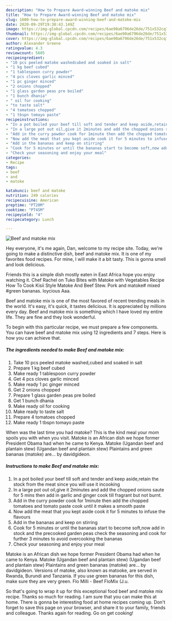 ```yaml
---
description: "How to Prepare Award-winning Beef and matoke mix"
title: "How to Prepare Award-winning Beef and matoke mix"
slug: 1600-how-to-prepare-award-winning-beef-and-matoke-mix
date: 2020-09-29T19:30:43.149Z
image: https://img-global.cpcdn.com/recipes/6ae90a6796de26de/751x532cq70/beef-and-matoke-mix-recipe-main-photo.jpg
thumbnail: https://img-global.cpcdn.com/recipes/6ae90a6796de26de/751x532cq70/beef-and-matoke-mix-recipe-main-photo.jpg
cover: https://img-global.cpcdn.com/recipes/6ae90a6796de26de/751x532cq70/beef-and-matoke-mix-recipe-main-photo.jpg
author: Alexander Greene
ratingvalue: 4.3
reviewcount: 5605
recipeingredient:
- "10 pcs peeled matoke washedcubed and soaked in salt"
- "1 kg beef cubed"
- "1 tablespoon curry powder"
- "4 pcs cloves garlic minced"
- "1 pc ginger minced"
- "2 onions chopped"
- "1 glass garden peas pre boiled"
- "1 bunch dhania"
- " oil for cooking"
- "to taste salt"
- "4 tomatoes chopped"
- "1 tbspn tomayo paste"
recipeinstructions:
- "In a pot boiled your beef till soft and tender and keep aside,retain the stock from the meat since you will use it incooking"
- "In a large pot out oil,give it 2minutes and add the chopped onions saute for 5 mins then add in garlic and ginger cook till fragrant but not burnt."
- "Add in the curry powder cook for 1minute then add the chopped tomatoes and tomato paste cook until it makes a smooth paste"
- "Now add the meat that you kept aside cook it for 5 minutes to infuse the flavours"
- "Add in the bananas and keep on stirring"
- "Cook for 5 minutes or until the bananas start to become soft,now add in stock and the precooked garden peas check the seasoning and cook for further 3 minutes to avoid overcooking the bananas"
- "Check your seasoning and enjoy your meal"
categories:
- Recipe
tags:
- beef
- and
- matoke

katakunci: beef and matoke 
nutrition: 249 calories
recipecuisine: American
preptime: "PT20M"
cooktime: "PT45M"
recipeyield: "4"
recipecategory: Lunch

---
```



![Beef and matoke mix](https://img-global.cpcdn.com/recipes/6ae90a6796de26de/751x532cq70/beef-and-matoke-mix-recipe-main-photo.jpg)

Hey everyone, it's me again, Dan, welcome to my recipe site. Today, we're going to make a distinctive dish, beef and matoke mix. It is one of my favorites food recipes. For mine, I will make it a bit tasty. This is gonna smell and look delicious.

Friends this is a simple dish mostly eaten in East Africa hope you enjoy watching it. Chef Rachel on Tuko Bites with Matoke with Vegetables Recipe How To Cook Kisii Style Matoke And Beef Stew. Pork and matoke# mixed #green bananas. loycious Aaa.

Beef and matoke mix is one of the most favored of recent trending meals in the world. It's easy, it's quick, it tastes delicious. It is appreciated by millions every day. Beef and matoke mix is something which I have loved my entire life. They are fine and they look wonderful.


To begin with this particular recipe, we must prepare a few components. You can have beef and matoke mix using 12 ingredients and 7 steps. Here is how you can achieve that.

<!--inarticleads1-->

##### The ingredients needed to make Beef and matoke mix:

1. Take 10 pcs peeled matoke washed,cubed and soaked in salt
1. Prepare 1 kg beef cubed
1. Make ready 1 tablespoon curry powder
1. Get 4 pcs cloves garlic minced
1. Make ready 1 pc ginger minced
1. Get 2 onions chopped
1. Prepare 1 glass garden peas pre boiled
1. Get 1 bunch dhania
1. Make ready  oil for cooking
1. Make ready to taste salt
1. Prepare 4 tomatoes chopped
1. Make ready 1 tbspn tomayo paste


When was the last time you had matoke? This is the kind meal your mom spoils you with when you visit. Matoke is an African dish we hope former President Obama had when he came to Kenya. Matoke (Ugandan beef and plantain stew) (Ugandan beef and plantain stew) Plaintains and green bananas (matoke) are… by davidgideon. 

<!--inarticleads2-->

##### Instructions to make Beef and matoke mix:

1. In a pot boiled your beef till soft and tender and keep aside,retain the stock from the meat since you will use it incooking
1. In a large pot out oil,give it 2minutes and add the chopped onions saute for 5 mins then add in garlic and ginger cook till fragrant but not burnt.
1. Add in the curry powder cook for 1minute then add the chopped tomatoes and tomato paste cook until it makes a smooth paste
1. Now add the meat that you kept aside cook it for 5 minutes to infuse the flavours
1. Add in the bananas and keep on stirring
1. Cook for 5 minutes or until the bananas start to become soft,now add in stock and the precooked garden peas check the seasoning and cook for further 3 minutes to avoid overcooking the bananas
1. Check your seasoning and enjoy your meal


Matoke is an African dish we hope former President Obama had when he came to Kenya. Matoke (Ugandan beef and plantain stew) (Ugandan beef and plantain stew) Plaintains and green bananas (matoke) are… by davidgideon. Versions of matoke, also known as matooke, are served in Rwanda, Burundi and Tanzania. If you use green bananas for this dish, make sure they are very green. Flo Milli - Beef FloMix (J.u. 

So that's going to wrap it up for this exceptional food beef and matoke mix recipe. Thanks so much for reading. I am sure that you can make this at home. There is gonna be interesting food at home recipes coming up. Don't forget to save this page on your browser, and share it to your family, friends and colleague. Thanks again for reading. Go on get cooking!
